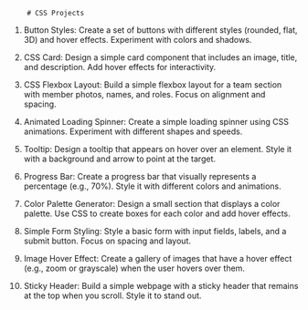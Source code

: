         # CSS Projects
1.  Button Styles: Create a set of buttons with different styles (rounded, flat, 3D) and hover effects. Experiment with colors and shadows.

2.  CSS Card: Design a simple card component that includes an image, title, and description. Add hover effects for interactivity.

3.  CSS Flexbox Layout: Build a simple flexbox layout for a team section with member photos, names, and roles. Focus on alignment and spacing.

4.  Animated Loading Spinner: Create a simple loading spinner using CSS animations. Experiment with different shapes and speeds.

5.  Tooltip: Design a tooltip that appears on hover over an element. Style it with a background and arrow to point at the target.

6.  Progress Bar: Create a progress bar that visually represents a percentage (e.g., 70%). Style it with different colors and animations.

7.  Color Palette Generator: Design a small section that displays a color palette. Use CSS to create boxes for each color and add hover effects.

8.  Simple Form Styling: Style a basic form with input fields, labels, and a submit button. Focus on spacing and layout.

9.  Image Hover Effect: Create a gallery of images that have a hover effect (e.g., zoom or grayscale) when the user hovers over them.

10. Sticky Header: Build a simple webpage with a sticky header that remains at the top when you scroll. Style it to stand out.
